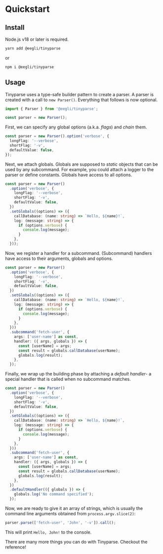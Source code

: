 # Quickstart

## Install

Node.js v18 or later is required.

```bash
yarn add @eegli/tinyparse
```

or

```bash
npm i @eegli/tinyparse
```

## Usage

Tinyparse uses a type-safe builder pattern to create a parser. A parser is created with a call to `new Parser()`. Everything that follows is now optional.

```ts
import { Parser } from '@eegli/tinyparse';

const parser = new Parser();
```

First, we can specify any global options (a.k.a. _flags_) and _chain_ them.

```ts
const parser = new Parser().option('verbose', {
  longFlag: '--verbose',
  shortFlag: '-v',
  defaultValue: false,
});
```

Next, we attach globals. Globals are supposed to _static_ objects that can be used by any subcommand. For example, you could attach a logger to the parser or define constants. Globals have access to all options.

```ts
const parser = new Parser()
  .option('verbose', {
    longFlag: '--verbose',
    shortFlag: '-v',
    defaultValue: false,
  })
  .setGlobals((options) => ({
    callDatabase: (name: string) => `Hello, ${name}!`,
    log: (message: string) => {
      if (options.verbose) {
        console.log(message);
      }
    },
  }));
```

Now, we register a handler for a subcommand. (Subcommand) handlers have access to their arguments, globals and options.

```ts
const parser = new Parser()
  .option('verbose', {
    longFlag: '--verbose',
    shortFlag: '-v',
    defaultValue: false,
  })
  .setGlobals((options) => ({
    callDatabase: (name: string) => `Hello, ${name}!`,
    log: (message: string) => {
      if (options.verbose) {
        console.log(message);
      }
    },
  }))
  .subcommand('fetch-user', {
    args: ['user-name'] as const,
    handler: ({ args, globals }) => {
      const [userName] = args;
      const result = globals.callDatabase(userName);
      globals.log(result);
    },
  });
```

Finally, we wrap up the building phase by attaching a _default handler_- a special handler that is called when no subcommand matches.

```ts
const parser = new Parser()
  .option('verbose', {
    longFlag: '--verbose',
    shortFlag: '-v',
    defaultValue: false,
  })
  .setGlobals((options) => ({
    callDatabase: (name: string) => `Hello, ${name}!`,
    log: (message: string) => {
      if (options.verbose) {
        console.log(message);
      }
    },
  }))
  .subcommand('fetch-user', {
    args: ['user-name'] as const,
    handler: ({ args, globals }) => {
      const [userName] = args;
      const result = globals.callDatabase(userName);
      globals.log(result);
    },
  })
  .defaultHandler(({ globals }) => {
    globals.log('No command specified');
  });
```

Now, we are ready to give it an array of strings, which is usually the command line arguments obtained from `process.argv.slice(2)`:

```ts
parser.parse(['fetch-user', 'John', '-v']).call();
```

This will print `Hello, John!` to the console.

There are many more things you can do with Tinyparse. Checkout the reference!
